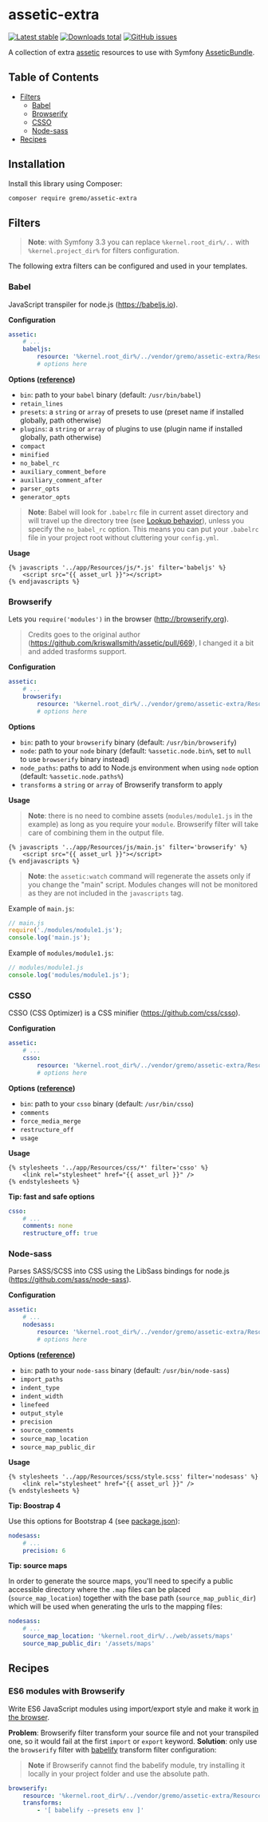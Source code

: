 # assetic-extra
[![Latest stable](https://img.shields.io/packagist/v/gremo/assetic-extra.svg?style=flat-square)](https://packagist.org/packages/gremo/assetic-extra) [![Downloads total](https://img.shields.io/packagist/dt/gremo/assetic-extra.svg?style=flat-square)](https://packagist.org/packages/gremo/assetic-extra) [![GitHub issues](https://img.shields.io/github/issues/gremo/assetic-extra.svg?style=flat-square)](https://github.com/gremo/assetic-extra/issues)

A collection of extra [assetic](https://github.com/kriswallsmith/assetic) resources to use with Symfony [AsseticBundle](https://github.com/symfony/assetic-bundle).

## Table of Contents
- [Filters](#filters)
  - [Babel](#babel)
  - [Browserify](#browserify)
  - [CSSO](#csso)
  - [Node-sass](#node-sass)
- [Recipes](#recipes)

## Installation
Install this library using Composer:

```bash
composer require gremo/assetic-extra
```

## Filters
> **Note**: with Symfony 3.3 you can replace `%kernel.root_dir%/..` with `%kernel.project_dir%` for filters configuration.

The following extra filters can be configured and used in your templates.

### Babel
JavaScript transpiler for node.js (https://babeljs.io).

**Configuration**

```yml
assetic:
    # ...
    babeljs:
        resource: '%kernel.root_dir%/../vendor/gremo/assetic-extra/Resources/filter/babeljs.xml'
        # options here
```

**Options ([reference](https://babeljs.io/docs/usage/api/#options))**

- `bin`: path to your `babel` binary (default: `/usr/bin/babel`)
- `retain_lines`
- `presets`: a `string` or `array` of presets to use (preset name if installed globally, path otherwise)
- `plugins`: a `string` or `array` of plugins to use (plugin name if installed globally, path otherwise)
- `compact`
- `minified`
- `no_babel_rc`
- `auxiliary_comment_before`
- `auxiliary_comment_after`
- `parser_opts`
- `generator_opts`

> **Note**: Babel will look for `.babelrc` file in current asset directory and will travel up the directory tree (see [Lookup behavior](https://babeljs.io/docs/usage/babelrc/#lookup-behavior)), unless you specify the `no_babel_rc` option. This means you can put your `.babelrc` file in your project root without cluttering your `config.yml`.

**Usage**

```twig
{% javascripts '../app/Resources/js/*.js' filter='babeljs' %}
    <script src="{{ asset_url }}"></script>
{% endjavascripts %}
```

### Browserify
Lets you `require('modules')` in the browser (http://browserify.org).

> Credits goes to the original author (https://github.com/kriswallsmith/assetic/pull/669), I changed it a bit and added trasforms support.

**Configuration**

```yml
assetic:
    # ...
    browserify:
        resource: '%kernel.root_dir%/../vendor/gremo/assetic-extra/Resources/filter/browserify.xml'
        # options here
```

**Options**

- `bin`: path to your `browserify` binary (default: `/usr/bin/browserify`)
- `node`: path to your `node` binary (default: `%assetic.node.bin%`, set to `null` to use `browserify` binary instead)
- `node_paths`: paths to add to Node.js environment when using `node` option (default: `%assetic.node.paths%`)
- `transforms` a `string` or `array` of Browserify transform to apply

**Usage**

> **Note**: there is no need to combine assets (`modules/module1.js` in the example) as long as you require your `module`. Browserify filter will take care of combining them in the output file.

```twig
{% javascripts '../app/Resources/js/main.js' filter='browserify' %}
    <script src="{{ asset_url }}"></script>
{% endjavascripts %}
```

> **Note**: the `assetic:watch` command will regenerate the assets only if you change the "main" script. Modules changes will not be monitored as they are not included in the `javascripts` tag. 

Example of `main.js`:

```js
// main.js
require('./modules/module1.js');
console.log('main.js');
```

Example of `modules/module1.js`:

```js
// modules/module1.js
console.log('modules/module1.js');
```

### CSSO
CSSO (CSS Optimizer) is a CSS minifier (https://github.com/css/csso).

**Configuration**

```yml
assetic:
    # ...
    csso:
        resource: '%kernel.root_dir%/../vendor/gremo/assetic-extra/Resources/filter/csso.xml'
        # options here
```

**Options ([reference](https://github.com/css/csso-cli))**

- `bin`: path to your `csso` binary (default: `/usr/bin/csso`)
- `comments`
- `force_media_merge`
- `restructure_off`
- `usage`

**Usage**

```twig
{% stylesheets '../app/Resources/css/*' filter='csso' %}
    <link rel="stylesheet" href="{{ asset_url }}" />
{% endstylesheets %}
```

**Tip: fast and safe options**

```yml
csso:
    # ...
    comments: none
    restructure_off: true
```

### Node-sass
Parses SASS/SCSS into CSS using the LibSass bindings for node.js (https://github.com/sass/node-sass).

**Configuration**

```yml
assetic:
    # ...
    nodesass:
        resource: '%kernel.root_dir%/../vendor/gremo/assetic-extra/Resources/filter/nodesass.xml'
        # options here
```

**Options ([reference](https://github.com/sass/node-sass#options))**

- `bin`: path to your `node-sass` binary (default: `/usr/bin/node-sass`)
- `import_paths`
- `indent_type`
- `indent_width`
- `linefeed`
- `output_style`
- `precision`
- `source_comments`
- `source_map_location`
- `source_map_public_dir`

**Usage**

```twig
{% stylesheets '../app/Resources/scss/style.scss' filter='nodesass' %}
    <link rel="stylesheet" href="{{ asset_url }}" />
{% endstylesheets %}
```

**Tip: Boostrap 4**

Use this options for Bootstrap 4 (see [package.json](https://github.com/twbs/bootstrap/blob/v4.0.0/package.json#L24)):

```yml
nodesass:
    # ...
    precision: 6
```

**Tip: source maps**

In order to generate the source maps, you'll need to specify a public accessible directory where the `.map` files can be placed (`source_map_location`) together with the base path (`source_map_public_dir`) which will be used when generating the urls to the mapping files:

```yml
nodesass:
    # ...
    source_map_location: '%kernel.root_dir%/../web/assets/maps'
    source_map_public_dir: '/assets/maps'
```

## Recipes

### ES6 modules with Browserify
Write ES6 JavaScript modules using import/export style and make it work [in the browser](http://caniuse.com/#feat=es6-module).

**Problem**: Browserify filter transform your source file and not your transpiled one, so it would fail at the first `import` or `export` keyword.
**Solution**: only use the `browserify` filter with [babelify](https://github.com/babel/babelify) transform filter configuration:

> **Note** if Browserify cannot find the babelify module, try installing it locally in your project folder and use the absolute path.

```yml
browserify:
    resource: '%kernel.root_dir%/../vendor/gremo/assetic-extra/Resources/filter/browserify.xml'
    transforms:
        - '[ babelify --presets env ]'
```

